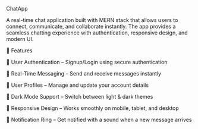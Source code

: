 ChatApp

A real-time chat application built with MERN stack that allows users to connect, communicate, and collaborate instantly. The app provides a seamless chatting experience with authentication, responsive design, and modern UI.

🚀 Features

🔐 User Authentication – Signup/Login using secure authentication

💬 Real-Time Messaging – Send and receive messages instantly

👤 User Profiles – Manage and update your account details

🌙 Dark Mode Support – Switch between light & dark themes

📱 Responsive Design – Works smoothly on mobile, tablet, and desktop

🔔 Notification Ring – Get notified with a sound when a new message arrives